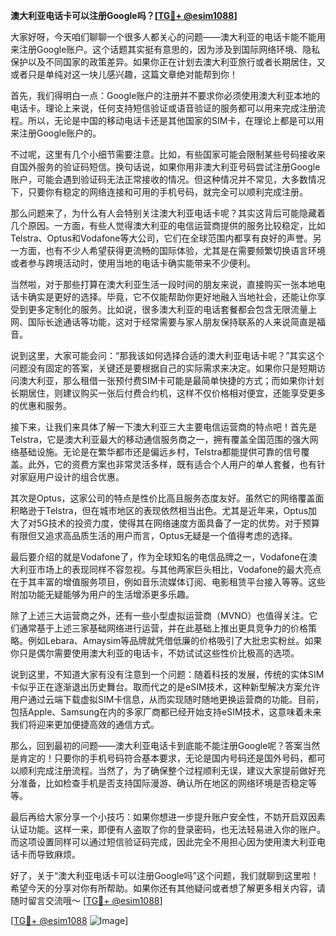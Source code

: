 **澳大利亚电话卡可以注册Google吗？[[TG💪+ @esim1088](https://t.me/s/esim1088)]**

大家好呀，今天咱们聊聊一个很多人都关心的问题——澳大利亚的电话卡能不能用来注册Google账户。这个话题其实挺有意思的，因为涉及到国际网络环境、隐私保护以及不同国家的政策差异。如果你正在计划去澳大利亚旅行或者长期居住，又或者只是单纯对这一块儿感兴趣，这篇文章绝对能帮到你！

首先，我们得明白一点：Google账户的注册并不要求你必须使用澳大利亚本地的电话卡。理论上来说，任何支持短信验证或语音验证的服务都可以用来完成注册流程。所以，无论是中国的移动电话卡还是其他国家的SIM卡，在理论上都是可以用来注册Google账户的。

不过呢，这里有几个小细节需要注意。比如，有些国家可能会限制某些号码接收来自国外服务的验证码短信。换句话说，如果你用非澳大利亚号码尝试注册Google账户，可能会遇到验证码无法正常接收的情况。但这种情况并不常见，大多数情况下，只要你有稳定的网络连接和可用的手机号码，就完全可以顺利完成注册。

那么问题来了，为什么有人会特别关注澳大利亚电话卡呢？其实这背后可能隐藏着几个原因。一方面，有些人觉得澳大利亚的电信运营商提供的服务比较稳定，比如Telstra、Optus和Vodafone等大公司，它们在全球范围内都享有良好的声誉。另一方面，也有不少人希望获得更流畅的国际体验，尤其是在需要频繁切换语言环境或者参与跨境活动时，使用当地的电话卡确实能带来不少便利。

当然啦，对于那些打算在澳大利亚生活一段时间的朋友来说，直接购买一张本地电话卡确实是更好的选择。毕竟，它不仅能帮助你更好地融入当地社会，还能让你享受到更多定制化的服务。比如说，很多澳大利亚的电话套餐都会包含无限流量上网、国际长途通话等功能，这对于经常需要与家人朋友保持联系的人来说简直是福音。

说到这里，大家可能会问：“那我该如何选择合适的澳大利亚电话卡呢？”其实这个问题没有固定的答案，关键还是要根据自己的实际需求来决定。如果你只是短期访问澳大利亚，那么租借一张预付费SIM卡可能是最简单快捷的方式；而如果你计划长期居住，则建议购买一张后付费合约机，这样不仅价格相对便宜，还能享受更多的优惠和服务。

接下来，让我们来具体了解一下澳大利亚三大主要电信运营商的特点吧！首先是Telstra，它是澳大利亚最大的移动通信服务商之一，拥有覆盖全国范围的强大网络基础设施。无论是在繁华都市还是偏远乡村，Telstra都能提供可靠的信号覆盖。此外，它的资费方案也非常灵活多样，既有适合个人用户的单人套餐，也有针对家庭用户设计的组合优惠。

其次是Optus，这家公司的特点是性价比高且服务态度友好。虽然它的网络覆盖面积略逊于Telstra，但在城市地区的表现依然相当出色。尤其是近年来，Optus加大了对5G技术的投资力度，使得其在网络速度方面具备了一定的优势。对于预算有限但又追求高品质生活的用户而言，Optus无疑是一个值得考虑的选择。

最后要介绍的就是Vodafone了，作为全球知名的电信品牌之一，Vodafone在澳大利亚市场上的表现同样不容忽视。与其他两家巨头相比，Vodafone的最大亮点在于其丰富的增值服务项目，例如音乐流媒体订阅、电影租赁平台接入等等。这些附加功能无疑能够为用户的生活增添更多乐趣。

除了上述三大运营商之外，还有一些小型虚拟运营商（MVNO）也值得关注。它们通常基于上述三家基础网络进行运营，并在此基础上推出更具竞争力的价格策略。例如Lebara、Amaysim等品牌就凭借低廉的价格吸引了大批忠实粉丝。如果你只是偶尔需要使用澳大利亚的电话卡，不妨试试这些性价比极高的选项。

说到这里，不知道大家有没有注意到一个问题：随着科技的发展，传统的实体SIM卡似乎正在逐渐退出历史舞台。取而代之的是eSIM技术，这种新型解决方案允许用户通过云端下载虚拟SIM卡信息，从而实现随时随地更换运营商的功能。目前，包括Apple、Samsung在内的多家厂商都已经开始支持eSIM技术，这意味着未来我们将迎来更加便捷高效的通信方式。

那么，回到最初的问题——澳大利亚电话卡到底能不能注册Google呢？答案当然是肯定的！只要你的手机号码符合基本要求，无论是国内号码还是国外号码，都可以顺利完成注册流程。当然了，为了确保整个过程顺利无误，建议大家提前做好充分准备，比如检查手机是否支持国际漫游、确认所在地区的网络环境是否稳定等等。

最后再给大家分享一个小技巧：如果你想进一步提升账户安全性，不妨开启双因素认证功能。这样一来，即便有人盗取了你的登录密码，也无法轻易进入你的账户。而这项设置同样可以通过短信验证码完成，因此完全不用担心因为使用澳大利亚电话卡而导致麻烦。

好了，关于“澳大利亚电话卡可以注册Google吗”这个问题，我们就聊到这里啦！希望今天的分享对你有所帮助。如果你还有其他疑问或者想了解更多相关内容，请随时留言交流哦～ [[TG💪+ @esim1088](https://t.me/s/esim1088)] 

[[TG💪+ @esim1088](https://t.me/s/esim1088) ![Image](https://i.postimg.cc/4NQfJmqS/Snipaste-2025-05-13-00-14-12.png)]